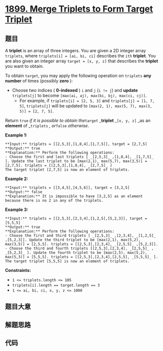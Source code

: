 # [1899. Merge Triplets to Form Target Triplet](https://leetcode.com/problems/merge-triplets-to-form-target-triplet)

## 题目

A **triplet** is an array of three integers. You are given a 2D integer array
`triplets`, where `triplets[i] = [ai, bi, ci]` describes the `ith`
**triplet**. You are also given an integer array `target = [x, y, z]` that
describes the **triplet** you want to obtain.

To obtain `target`, you may apply the following operation on `triplets` **any
number** of times (possibly **zero** ):

  * Choose two indices ( **0-indexed** ) `i` and `j` (`i != j`) and **update** `triplets[j]` to become `[max(ai, aj), max(bi, bj), max(ci, cj)]`. 
    * For example, if `triplets[i] = [2, 5, 3]` and `triplets[j] = [1, 7, 5]`, `triplets[j]` will be updated to `[max(2, 1), max(5, 7), max(3, 5)] = [2, 7, 5]`.

Return `true` _if it is possible to obtain the_`target` _**triplet** _`[x, y,
z]` _as an **element** of _`triplets` _, or_`false` _otherwise_.



**Example 1:**

    
    
    **Input:** triplets = [[2,5,3],[1,8,4],[1,7,5]], target = [2,7,5]
    **Output:** true
    **Explanation:** Perform the following operations:
    - Choose the first and last triplets [ _[2,5,3]_ ,[1,8,4], _[1,7,5]_ ]. Update the last triplet to be [max(2,1), max(5,7), max(3,5)] = [2,7,5]. triplets = [[2,5,3],[1,8,4], _[2,7,5]_ ]
    The target triplet [2,7,5] is now an element of triplets.
    

**Example 2:**

    
    
    **Input:** triplets = [[3,4,5],[4,5,6]], target = [3,2,5]
    **Output:** false
    **Explanation:** It is impossible to have [3,2,5] as an element because there is no 2 in any of the triplets.
    

**Example 3:**

    
    
    **Input:** triplets = [[2,5,3],[2,3,4],[1,2,5],[5,2,3]], target = [5,5,5]
    **Output:** true
    **Explanation:** Perform the following operations:
    - Choose the first and third triplets [ _[2,5,3]_ ,[2,3,4], _[1,2,5]_ ,[5,2,3]]. Update the third triplet to be [max(2,1), max(5,2), max(3,5)] = [2,5,5]. triplets = [[2,5,3],[2,3,4], _[2,5,5]_ ,[5,2,3]].
    - Choose the third and fourth triplets [[2,5,3],[2,3,4], _[2,5,5]_ , _[5,2,3]_ ]. Update the fourth triplet to be [max(2,5), max(5,2), max(5,3)] = [5,5,5]. triplets = [[2,5,3],[2,3,4],[2,5,5], _[5,5,5]_ ].
    The target triplet [5,5,5] is now an element of triplets.
    



**Constraints:**

  * `1 <= triplets.length <= 105`
  * `triplets[i].length == target.length == 3`
  * `1 <= ai, bi, ci, x, y, z <= 1000`


## 题目大意

## 解题思路

## 代码

```javascript

```
